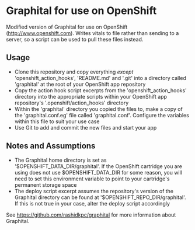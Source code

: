 # Graphital for use on OpenShift

Modified version of Graphital for use on OpenShift (http://www.openshift.com). Writes vitals to file rather than sending to a server, so a script can be used to pull these files instead.

## Usage 

* Clone this repository and copy everything *except* 'openshift_action_hooks', 'README.md' and '.git' into a directory called 'graphital' at the root of your OpenShift app repository
* Copy the action hook script excerpts from the 'openshift_action_hooks' directory into the appropriate scripts within your OpenShift app repository's '.openshift/action_hooks' directory
* Within the 'graphital' directory you copied the files to, make a copy of the 'graphital.conf.eg' file called 'graphital.conf'. Configure the variables within this file to suit your use case
* Use Git to add and commit the new files and start your app

## Notes and Assumptions

* The Graphital home directory is set as '$OPENSHIFT_DATA_DIR/graphital'. If the OpenShift cartridge you are using does not use $OPENSHIFT_DATA_DIR for some reason, you will need to set this environment variable to point to your cartridge's permanent storage space 
* The deploy script excerpt assumes the repository's version of the Graphital directory can be found at '$OPENSHIFT_REPO_DIR/graphital'. If this is not true in your case, alter the deploy script accordingly
 

See https://github.com/rashidkpc/graphital for more information about Graphital.
    
